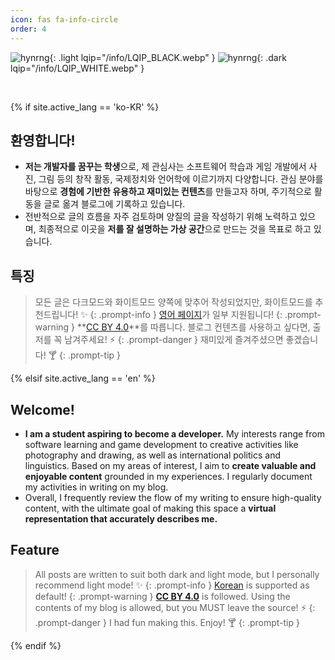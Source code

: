 ```yaml
---
icon: fas fa-info-circle
order: 4
---
```


<!-- fas fa-info-circle -->

![hynrng](/info/hynrng_black.webp){: .light lqip="/info/LQIP_BLACK.webp" }
![hynrng](/info/hynrng_white.webp){: .dark lqip="/info/LQIP_WHITE.webp" }

<br>

{% if site.active_lang == 'ko-KR' %}

## **환영합니다!**

- **저는 개발자를 꿈꾸는 학생**으로, 제 관심사는 소프트웨어 학습과 게임 개발에서 사진, 그림 등의 창작 활동, 국제정치와 언어학에 이르기까지 다양합니다. 관심 분야를 바탕으로 **경험에 기반한 유용하고 재미있는 컨텐츠**를 만들고자 하며, 주기적으로 활동을 글로 옮겨 블로그에 기록하고 있습니다.
- 전반적으로 글의 흐름을 자주 검토하며 양질의 글을 작성하기 위해 노력하고 있으며, 최종적으로 이곳을 **저를 잘 설명하는 가상 공간**으로 만드는 것을 목표로 하고 있습니다.

## **특징**

> 모든 글은 다크모드와 화이트모드 양쪽에 맞추어 작성되었지만, 화이트모드를 추천드립니다! ✨
{: .prompt-info }
> [영어 페이지](https://hynrng.github.io/en/about/)가 일부 지원됩니다!
{: .prompt-warning }
> **[CC BY 4.0](https://creativecommons.org/licenses/by/4.0/deed.ko)**를 따릅니다. 블로그 컨텐츠를 사용하고 싶다면, 출저를 꼭 남겨주세요! ⚡
{: .prompt-danger }
> 재미있게 즐겨주셨으면 좋겠습니다! 🍸
{: .prompt-tip }

{% elsif site.active_lang == 'en' %}

## **Welcome!**

- **I am a student aspiring to become a developer.** My interests range from software learning and game development to creative activities like photography and drawing, as well as international politics and linguistics. Based on my areas of interest, I aim to **create valuable and enjoyable content** grounded in my experiences. I regularly document my activities in writing on my blog.
- Overall, I frequently review the flow of my writing to ensure high-quality content, with the ultimate goal of making this space a **virtual representation that accurately describes me.**

## **Feature**

> All posts are written to suit both dark and light mode, but I personally recommend light mode! ✨
{: .prompt-info }
> [Korean](https://hynrng.github.io/about/) is supported as default!
{: .prompt-warning }
> **[CC BY 4.0](https://creativecommons.org/licenses/by/4.0/deed.ko)**  is followed. Using the contents of my blog is allowed, but you MUST leave the source! ⚡
{: .prompt-danger }
> I had fun making this. Enjoy! 🍸
{: .prompt-tip }

{% endif %}